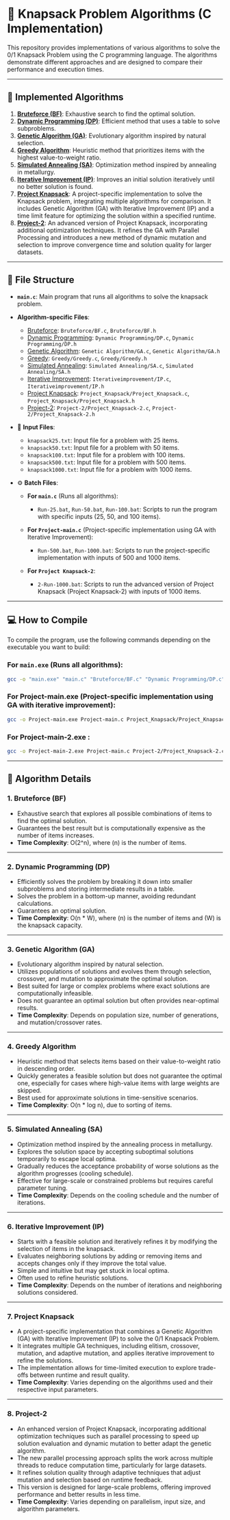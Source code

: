 # 🚀 Knapsack Problem Algorithms (C Implementation)

This repository provides implementations of various algorithms to solve the 0/1 Knapsack Problem using the C programming language. The algorithms demonstrate different approaches and are designed to compare their performance and execution times.

---

## 📂 **Implemented Algorithms**
1. [**Bruteforce (BF)**](Bruteforce): Exhaustive search to find the optimal solution.
2. [**Dynamic Programming (DP)**](Dynamic%20Programming): Efficient method that uses a table to solve subproblems.
3. [**Genetic Algorithm (GA)**](Genetic%20Algorithm): Evolutionary algorithm inspired by natural selection.
4. [**Greedy Algorithm**](Greedy): Heuristic method that prioritizes items with the highest value-to-weight ratio.
5. [**Simulated Annealing (SA)**](Simulated%20Annealing): Optimization method inspired by annealing in metallurgy.
6. [**Iterative Improvement (IP)**](Iterativeimprovement): Improves an initial solution iteratively until no better solution is found.
7. [**Project Knapsack**](Project_Knapsack): A project-specific implementation to solve the Knapsack problem, integrating multiple algorithms for comparison. It includes Genetic Algorithm (GA) with Iterative Improvement (IP) and a time limit feature for optimizing the solution within a specified runtime.
8. [**Project-2**](Project-2/Project_Knapsack-2.c): An advanced version of Project Knapsack, incorporating additional optimization techniques. It refines the GA with Parallel Processing and introduces a new method of dynamic mutation and selection to improve convergence time and solution quality for larger datasets.

---

## 📂 **File Structure**
- **`main.c`**: Main program that runs all algorithms to solve the knapsack problem.
- **Algorithm-specific Files**:
  - [Bruteforce](Bruteforce): `Bruteforce/BF.c`, `Bruteforce/BF.h`
  - [Dynamic Programming](Dynamic%20Programming): `Dynamic Programming/DP.c`, `Dynamic Programming/DP.h`
  - [Genetic Algorithm](Genetic%20Algorithm): `Genetic Algorithm/GA.c`, `Genetic Algorithm/GA.h`
  - [Greedy](Greedy): `Greedy/Greedy.c`, `Greedy/Greedy.h`
  - [Simulated Annealing](Simulated%20Annealing): `Simulated Annealing/SA.c`, `Simulated Annealing/SA.h`
  - [Iterative Improvement](Iterativeimprovement): `Iterativeimprovement/IP.c`, `Iterativeimprovement/IP.h`
  - [Project Knapsack](Project_Knapsack): `Project_Knapsack/Project_Knapsack.c`, `Project_Knapsack/Project_Knapsack.h`
  - [Project-2](Project-2/Project_Knapsack-2.c): `Project-2/Project_Knapsack-2.c`, `Project-2/Project_Knapsack-2.h`
  
- 📄 **Input Files**:
  - `knapsack25.txt`: Input file for a problem with 25 items.
  - `knapsack50.txt`: Input file for a problem with 50 items.
  - `knapsack100.txt`: Input file for a problem with 100 items.
  - `knapsack500.txt`: Input file for a problem with 500 items.
  - `knapsack1000.txt`: Input file for a problem with 1000 items.
- ⚙️ **Batch Files**:
  - **For `main.c`** (Runs all algorithms):
    - `Run-25.bat`, `Run-50.bat`, `Run-100.bat`: Scripts to run the program with specific inputs (25, 50, and 100 items).
  
  - **For `Project-main.c`** (Project-specific implementation using GA with Iterative Improvement):
    - `Run-500.bat`, `Run-1000.bat`: Scripts to run the project-specific implementation with inputs of 500 and 1000 items.
  
  - **For `Project Knapsack-2`**:
    -  `2-Run-1000.bat`: Scripts to run the advanced version of Project Knapsack (Project Knapsack-2) with inputs of 1000 items.

---

## 💻 **How to Compile**
To compile the program, use the following commands depending on the executable you want to build:

### For `main.exe` (Runs all algorithms):
```bash
gcc -o "main.exe" "main.c" "Bruteforce/BF.c" "Dynamic Programming/DP.c" "Genetic Algorithm/GA.c" "Greedy/Greedy.c" "Simulated Annealing/SA.c" "Iterativeimprovement/IP.c" -I. -lm
```
### For Project-main.exe (Project-specific implementation using GA with iterative improvement):
```bash
gcc -o Project-main.exe Project-main.c Project_Knapsack/Project_Knapsack.c -I. -lm
```
### For Project-main-2.exe :
```bash
gcc -o Project-main-2.exe Project-main.c Project-2/Project_Knapsack-2.c -I. -lm
```


---

## 📝 **Algorithm Details**

### **1. Bruteforce (BF)**  
- Exhaustive search that explores all possible combinations of items to find the optimal solution.  
- Guarantees the best result but is computationally expensive as the number of items increases.  
- **Time Complexity**: O(2^n), where (n) is the number of items.


---

### **2. Dynamic Programming (DP)**  
- Efficiently solves the problem by breaking it down into smaller subproblems and storing intermediate results in a table.  
- Solves the problem in a bottom-up manner, avoiding redundant calculations.  
- Guarantees an optimal solution.  
- **Time Complexity**: O(n * W), where (n) is the number of items and (W) is the knapsack capacity.


---

### **3. Genetic Algorithm (GA)**  
- Evolutionary algorithm inspired by natural selection.  
- Utilizes populations of solutions and evolves them through selection, crossover, and mutation to approximate the optimal solution.  
- Best suited for large or complex problems where exact solutions are computationally infeasible.  
- Does not guarantee an optimal solution but often provides near-optimal results.  
- **Time Complexity**: Depends on population size, number of generations, and mutation/crossover rates.

---

### **4. Greedy Algorithm**  
- Heuristic method that selects items based on their value-to-weight ratio in descending order.  
- Quickly generates a feasible solution but does not guarantee the optimal one, especially for cases where high-value items with large weights are skipped.  
- Best used for approximate solutions in time-sensitive scenarios.  
- **Time Complexity**: O(n * log n), due to sorting of items.

---

### **5. Simulated Annealing (SA)**  
- Optimization method inspired by the annealing process in metallurgy.  
- Explores the solution space by accepting suboptimal solutions temporarily to escape local optima.  
- Gradually reduces the acceptance probability of worse solutions as the algorithm progresses (cooling schedule).  
- Effective for large-scale or constrained problems but requires careful parameter tuning.  
- **Time Complexity**: Depends on the cooling schedule and the number of iterations.

---

### **6. Iterative Improvement (IP)**  
- Starts with a feasible solution and iteratively refines it by modifying the selection of items in the knapsack.  
- Evaluates neighboring solutions by adding or removing items and accepts changes only if they improve the total value.  
- Simple and intuitive but may get stuck in local optima.  
- Often used to refine heuristic solutions.  
- **Time Complexity**: Depends on the number of iterations and neighboring solutions considered.

---

### **7. Project Knapsack**  
- A project-specific implementation that combines a Genetic Algorithm (GA) with Iterative Improvement (IP) to solve the 0/1 Knapsack Problem.
- It integrates multiple GA techniques, including elitism, crossover, mutation, and adaptive mutation, and applies iterative improvement to refine the solutions.
- The implementation allows for time-limited execution to explore trade-offs between runtime and result quality.
- **Time Complexity**: Varies depending on the algorithms used and their respective input parameters.

---

### **8. Project-2**  
- An enhanced version of Project Knapsack, incorporating additional optimization techniques such as parallel processing to speed up solution evaluation and dynamic mutation to better adapt the genetic algorithm.
- The new parallel processing approach splits the work across multiple threads to reduce computation time, particularly for large datasets.
- It refines solution quality through adaptive techniques that adjust mutation and selection based on runtime feedback.
- This version is designed for large-scale problems, offering improved performance and better results in less time.
- **Time Complexity**: Varies depending on parallelism, input size, and algorithm parameters.  


